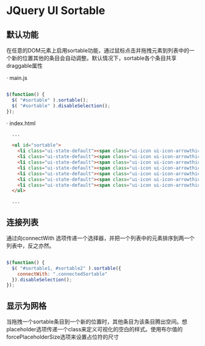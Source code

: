 
# JQuery UI Sortable

## 默认功能

  在任意的DOM元素上启用sortable功能，通过鼠标点击并拖拽元素到列表中的一个新的位置其他的条目会自动调整。默认情况下，sortable各个条目共享draggable属性

· main.js

```javascript

$(function() {
  $( "#sortable" ).sortable();
  $( "#sortable" ).disableSelection();
});

```

· index.html

```html
  ...

  <ul id="sortable">
    <li class="ui-state-default"><span class="ui-icon ui-icon-arrowthick-2-n-s"></span>Item 1</li>
    <li class="ui-state-default"><span class="ui-icon ui-icon-arrowthick-2-n-s"></span>Item 2</li>
    <li class="ui-state-default"><span class="ui-icon ui-icon-arrowthick-2-n-s"></span>Item 3</li>
    <li class="ui-state-default"><span class="ui-icon ui-icon-arrowthick-2-n-s"></span>Item 4</li>
    <li class="ui-state-default"><span class="ui-icon ui-icon-arrowthick-2-n-s"></span>Item 5</li>
    <li class="ui-state-default"><span class="ui-icon ui-icon-arrowthick-2-n-s"></span>Item 6</li>
    <li class="ui-state-default"><span class="ui-icon ui-icon-arrowthick-2-n-s"></span>Item 7</li>
  </ul>

  ...
```

## 连接列表

  通过向connectWith 选项传递一个选择器，并把一个列表中的元素排序到两一个列表中，反之亦然。

```javascript

$(function() {
  $( "#sortable1, #sortable2" ).sortable({
    connectWith: ".connectedSortable"
  }).disableSelection();
});

```

## 显示为网格

当拖拽一个sortable条目到一个新的位置时，其他条目为该条目腾出空间。想placeholder选项传递一个class来定义可视化的空白的样式。使用布尔值的forcePlaceholderSize选项来设置占位符的尺寸
